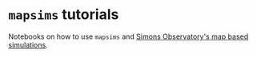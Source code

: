 `mapsims` tutorials
===================

Notebooks on how to use `mapsims` and [Simons Observatory's map based simulations](https://github.com/simonsobs/map_based_simulations).
